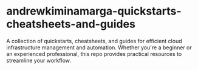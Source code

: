 # andrewkiminamarga-quickstarts-cheatsheets-and-guides
A collection of quickstarts, cheatsheets, and guides for efficient cloud infrastructure management and automation. Whether you're a beginner or an experienced professional, this repo provides practical resources to streamline your workflow.
